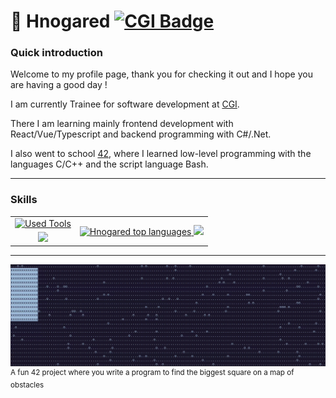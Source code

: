 # 👋 Hnogared [![CGI Badge]](https://www.cgi.com/de/de)

<a href="/top"></a>


### Quick introduction

Welcome to my profile page, thank you for checking it out and I hope you are having a good day !

I am currently Trainee for software development at [CGI].

There I am learning mainly frontend development with React/Vue/Typescript and backend programming with C#/.Net.

I also went to school [42], where I learned low-level programming with the languages C/C++ and the script language Bash.

---

### Skills

<table align="center">
  <tr>
    <td align="center">
      <a href="https://skillicons.dev">
        <picture>
          <source media="(prefers-color-scheme: dark)" srcset="https://skillicons.dev/icons?i=git%2Cgithub%2Cazure%2Cdocker%2Cvscode%2Cvisualstudio%2Cvim&theme=dark&perline=4"/>
          <img alt="Used Tools" src="https://skillicons.dev/icons?i=git%2Cgithub%2Cazure%2Cdocker%2Cvscode%2Cvisualstudio%2Cvim&theme=light&perline=4"/>
        </picture>
      </a>
    </td>
    <td rowspan="2" align="center" valign="center">
      <a href="https://github.com/anuraghazra/github-readme-stats">
        <picture>
          <source media="(prefers-color-scheme: dark)" srcset="https://github-readme-stats.vercel.app/api/top-langs/?username=Hnogared&layout=compact&show_icons=true&title_color=fd9f02&icon_color=fd9f02&text_color=ffffff&bg_color=191921&hide_border=true"/>
          <img alt="Hnogared top languages" height=140 src="https://github-readme-stats.vercel.app/api/top-langs/?username=Hnogared&layout=compact&show_icons=true&title_color=fd9f02&icon_color=fd9f02&text_color=000000&bg_color=eeeeee&hide_border=true"/>
        </picture>
        <picture>
          <source media="(prefers-color-scheme: dark)" srcset="https://github-readme-stats.vercel.app/api?username=Hnogared&title_color=fd9f02&text_color=ffffff&bg_color=191921&hide_border=true"/>
          <img height=140 src="https://github-readme-stats.vercel.app/api?username=Hnogared&title_color=fd9f02&text_color=000000&bg_color=eeeeee&hide_border=true"/>
        </picture>
      </a>
    </td>
  </tr>
  
  <tr>
    <td align="center" valign="center">  
      <a href="https://skillicons.dev">
        <picture>
          <source media="(prefers-color-scheme: dark)" srcset="https://skillicons.dev/icons?i=c%2Ccpp%2Ccs%2Cjavascript%2Ctypescript%2Creact%2Credux%2Cvue%2Cbash%2Cpython&theme=dark&perline=4"/>
          <img src="https://skillicons.dev/icons?i=c%2Ccpp%2Ccs%2Cjavascript%2Ctypescript%2Creact%2Credux%2Cvue%2Cbash%2Cpython&theme=light"/>
        </picture>
      </a>
    </td>
  </tr>
</table>

***

![bsq gif](./src/images/bsq_seq.gif)
<sup>A fun 42 project where you write a program to find the biggest square on a map of obstacles</sup>

<!-- ************************************************************************************************** -->

[CGI Badge]: https://img.shields.io/badge/CGI%20Deutschland%20-Trainee-E31937 "CGI Deutschland Page"
[CGI]: https://www.cgi.com/de/de "CGI Deutschland Homepage"

[42]: https://42.fr/en/homepage/ "42 France Homepage"
